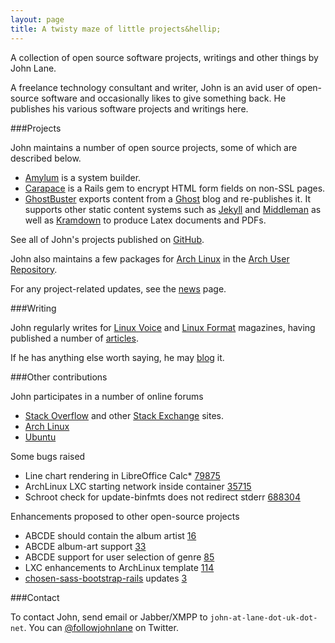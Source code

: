 ```yaml
---
layout: page
title: A twisty maze of little projects&hellip;
---
```



<!--p class="message">
A twisty maze of little projects, all different&hellip;
</p-->

A collection of open source software projects, writings and other things by John Lane.

A freelance technology consultant and writer, John is an avid user of open-source software and occasionally likes to give something back. He publishes his various software projects and writings here.

###Projects

John maintains a number of open source projects, some of which are described below.

 * [Amylum](/projects/amylum) is a system builder.
 * [Carapace](http://rubygems.org/gems/carapace) is a Rails gem to encrypt HTML form fields on non-SSL pages.
 * [GhostBuster](http://ghostbuster.johnlane.ie) exports content from a [Ghost](http://ghost.org) blog and re-publishes it. It supports other static content systems such as [Jekyll](http://jekyllrb.com) and [Middleman](http://middlemanapp.com) as well as [Kramdown](http://kramdown.gettalong.org) to produce Latex documents and PDFs. 

See all of John's projects published on [GitHub](http://github.com/johnlane).

John also maintains a few packages for [Arch Linux](http://archlinux.org) in the [Arch User Repository](https://aur.archlinux.org/packages/?SeB=m&K=starfry).

For any project-related updates, see the [news](/blog) page.

###Writing

John regularly writes for [Linux Voice](http://linuxvoice.com) and [Linux Format](http://linuxformat.com) magazines, having published a number of [articles](/articles).

If he has anything else worth saying, he may [blog](http://johnlane.ie) it.

###Other contributions

John participates in a number of online forums

 * [Stack Overflow](http://stackoverflow.com/users/712506/starfry) and other [Stack Exchange](http://stackexchange.com/about) sites.
 * [Arch Linux](https://bbs.archlinux.org/search.php?search_id=1744407343)
 * [Ubuntu](http://ubuntuforums.org/search.php?searchid=3783898)

Some bugs raised

 * Line chart rendering in LibreOffice Calc* [79875](https://bugs.freedesktop.org/show_bug.cgi?id=79875)
 * ArchLinux LXC starting network inside container [35715](https://bugs.archlinux.org/task/35715)
 * Schroot check for update-binfmts does not redirect stderr [688304](https://bugs.debian.org/cgi-bin/bugreport.cgi?bug=688304)

Enhancements proposed to other open-source projects

 * ABCDE should contain the album artist [16](https://code.google.com/p/abcde/issues/detail?id=16&can=1)
 * ABCDE album-art support [33](https://code.google.com/p/abcde/issues/detail?id=33)
 * ABCDE support for user selection of genre [85](https://code.google.com/p/abcde/issues/detail?id=85&can=1)
 * LXC enhancements to ArchLinux template [114](https://github.com/lxc/lxc/pull/114)
 * [chosen-sass-bootstrap-rails](https://rubygems.org/gems/chosen-sass-bootstrap-rails) updates [3](https://github.com/Wealcash/chosen-sass-bootstrap-rails/pull/3)

###Contact

To contact John, send email or Jabber/XMPP to `john-at-lane-dot-uk-dot-net`. You can [@followjohnlane](https://twitter.com/followjohnlane) on Twitter.
